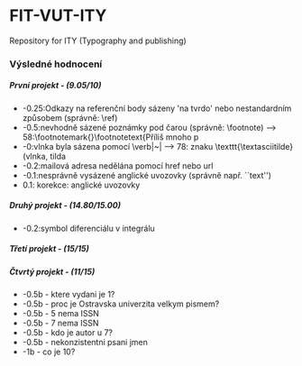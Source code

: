 # FIT-VUT-ITY
Repository for ITY (Typography and publishing)

### Výsledné hodnocení
##### První projekt - (9.05/10)
- -0.25:Odkazy na referenční body sázeny 'na tvrdo' nebo nestandardním způsobem (správně: \ref)
- -0.5:nevhodně sázené poznámky pod čarou (správně: \footnote) --> 58:\footnotemark{}\footnotetext{Příliš mnoho p
- -0:vlnka byla sázena pomocí \verb|~| --> 78: znaku \texttt{\textasciitilde} (vlnka, tilda
- -0.2:mailová adresa nedělána pomocí href nebo url
- -0.1:nesprávně vysázené anglické uvozovky (správně např. ``text'')
- 0.1: korekce: anglické uvozovky

##### Druhý projekt - (14.80/15.00)
- -0.2:symbol diferenciálu v integrálu

##### Třetí projekt - (15/15)

##### Čtvrtý projekt - (11/15)
- -0.5b - ktere vydani je 1?
- -0.5b - proc je Ostravska univerzita velkym pismem?
- -0.5b - 5 nema ISSN
- -0.5b - 7 nema ISSN
- -0.5b - kdo je autor u 7?
- -0.5b - nekonzistentni psani jmen
- -1b - co je 10?
